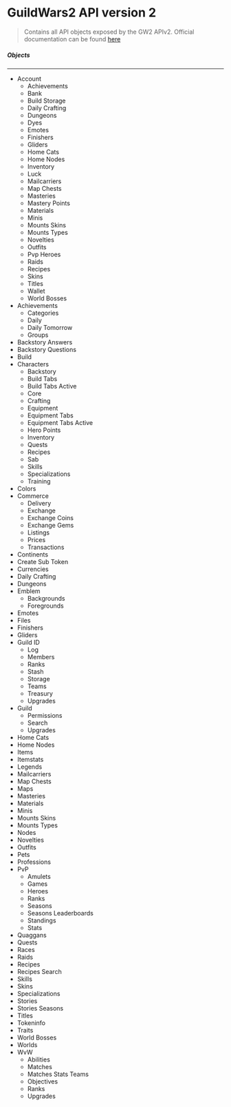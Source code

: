 # GuildWars2 API version 2

> Contains all API objects exposed by the GW2 APIv2. Official
> documentation can be found [here](https://wiki.guildwars2.com/wiki/API:2)

##### Objects
----

- Account
    - Achievements
    - Bank
    - Build Storage
    - Daily Crafting
    - Dungeons
    - Dyes
    - Emotes
    - Finishers
    - Gliders
    - Home Cats
    - Home Nodes
    - Inventory
    - Luck
    - Mailcarriers
    - Map Chests
    - Masteries
    - Mastery Points
    - Materials
    - Minis
    - Mounts Skins
    - Mounts Types
    - Novelties
    - Outfits
    - Pvp Heroes
    - Raids
    - Recipes
    - Skins
    - Titles
    - Wallet
    - World Bosses
- Achievements
    - Categories
    - Daily
    - Daily Tomorrow
    - Groups
- Backstory Answers
- Backstory Questions
- Build
- Characters
    - Backstory
    - Build Tabs
    - Build Tabs Active
    - Core
    - Crafting
    - Equipment
    - Equipment Tabs
    - Equipment Tabs Active
    - Hero Points
    - Inventory
    - Quests
    - Recipes
    - Sab
    - Skills
    - Specializations
    - Training
- Colors
- Commerce
    - Delivery
    - Exchange
    - Exchange Coins
    - Exchange Gems
    - Listings
    - Prices
    - Transactions
- Continents
- Create Sub Token
- Currencies
- Daily Crafting
- Dungeons
- Emblem
    - Backgrounds
    - Foregrounds
- Emotes
- Files
- Finishers
- Gliders
- Guild ID
    - Log
    - Members
    - Ranks
    - Stash
    - Storage
    - Teams
    - Treasury
    - Upgrades
- Guild
    - Permissions
    - Search
    - Upgrades
- Home Cats
- Home Nodes
- Items
- Itemstats
- Legends
- Mailcarriers
- Map Chests
- Maps
- Masteries
- Materials
- Minis
- Mounts Skins
- Mounts Types
- Nodes
- Novelties
- Outfits
- Pets
- Professions
- PvP
    - Amulets
    - Games
    - Heroes
    - Ranks
    - Seasons
    - Seasons Leaderboards
    - Standings
    - Stats
- Quaggans
- Quests
- Races
- Raids
- Recipes
- Recipes Search
- Skills
- Skins
- Specializations
- Stories
- Stories Seasons
- Titles
- Tokeninfo
- Traits
- World Bosses
- Worlds
- WvW
    - Abilities
    - Matches
    - Matches Stats Teams
    - Objectives
    - Ranks
    - Upgrades
